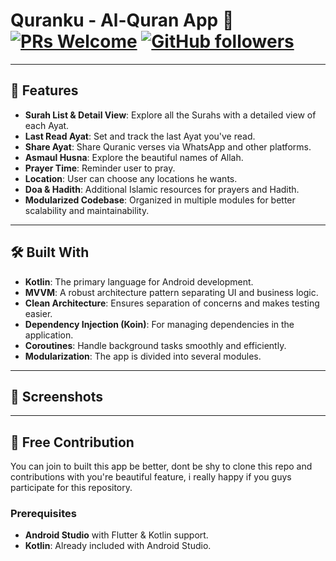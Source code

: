 # Quranku - Al-Quran App :book: [![PRs Welcome](https://img.shields.io/badge/PRs-welcome-brightgreen.svg?style=flat-square)](http://makeapullrequest.com) [![GitHub followers](https://img.shields.io/github/followers/fiqriturhamz?label=Follow&style=social)](https://github.com/fiqriturhamz)

---

## 🌟 Features

- **Surah List & Detail View**: Explore all the Surahs with a detailed view of each Ayat.
- **Last Read Ayat**: Set and track the last Ayat you've read.
- **Share Ayat**: Share Quranic verses via WhatsApp and other platforms.
- **Asmaul Husna**: Explore the beautiful names of Allah.
- **Prayer Time**: Reminder user to pray.
- **Location**: User can choose any locations he wants.
- **Doa & Hadith**: Additional Islamic resources for prayers and Hadith.
- **Modularized Codebase**: Organized in multiple modules for better scalability and maintainability.

---

## 🛠️ Built With

- **Kotlin**: The primary language for Android development.
- **MVVM**: A robust architecture pattern separating UI and business logic.
- **Clean Architecture**: Ensures separation of concerns and makes testing easier.
- **Dependency Injection (Koin)**: For managing dependencies in the application.
- **Coroutines**: Handle background tasks smoothly and efficiently.
- **Modularization**: The app is divided into several modules.

---

## 📱 Screenshots

<!-- Add screenshots when available -->
<!-- <img src="assets/screenshots/surah_list.jpg" alt="Surah List" width="200"/> <img src="assets/screenshots/ayat_detail.jpg" alt="Ayat Detail" width="200"/> <img src="assets/screenshots/last_read.jpg" alt="Last Read Ayat" width="200"/>  -->

---

## 🚀 Free Contribution

You can join to built this app be better, dont be shy to clone this repo and contributions with you're beautiful feature, i really happy if you guys participate for this repository.

### Prerequisites

- **Android Studio** with Flutter & Kotlin support.
- **Kotlin**: Already included with Android Studio.


